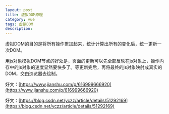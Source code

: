 ```yaml
---
layout: post
title: 虚拟DOM原理
category: vue
tags: 虚拟DOM
description: 
---
```


虚拟DOM的目的是将所有操作累加起来，统计计算出所有的变化后，统一更新一次DOM。

用js对象模拟DOM节点的好处是，页面的更新可以先全部反映在js对象上，操作内存中的js对象的速度显然要快多了。等更新完后，再将最终的js对象映射成真实的DOM，交由浏览器去绘制。

好文：[https://www.jianshu.com/p/616999666920](https://www.jianshu.com/p/616999666920)

好文：[https://blog.csdn.net/yczz/article/details/51292169](https://blog.csdn.net/yczz/article/details/51292169)
